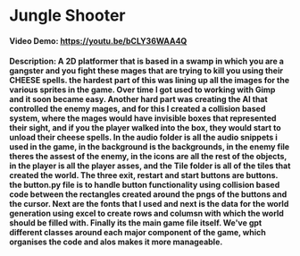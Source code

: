 # Jungle Shooter
#### Video Demo:  <https://youtu.be/bCLY36WAA4Q>
#### Description: A 2D platformer that is based in a swamp in which you are a gangster and you fight these mages that are trying to kill you using their CHEESE spells. the hardest part of this was lining up all the images for the various sprites in the game. Over time I got used to working with Gimp and it soon became easy. Another hard part was creating the AI that controlled the enemy mages, and for this I created a collision based system, where the mages would have invisible boxes that represented their sight, and if you the player walked into the box, they would start to unload their cheese spells. In the audio folder is all the audio snippets i used in the game, in the background is the backgrounds, in the enemy file theres the assest of the enemy, in the icons are all the rest of the objects, in the player is all the player asses, and the Tile folder is all of the tiles that created the world. The three exit, restart and start buttons are buttons. the button.py file is to handle button functionality using collision based code between the rectangles created around the pngs of the buttons and the cursor. Next are the fonts that I used and next is the data for the world generation using excel to create rows and columsn with which the world should be filled with. Finally its the main game file itself. We've gpt different classes around each major component of the game, which organises the code and alos makes it more manageable.